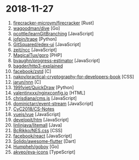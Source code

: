 # 2018-11-27

1. [firecracker-microvm/firecracker](https://github.com/firecracker-microvm/firecracker "Secure and fast microVMs for serverless computing.") [Rust]
2. [wagoodman/dive](https://github.com/wagoodman/dive "A tool for exploring each layer in a docker image") [Go]
3. [pcottle/learnGitBranching](https://github.com/pcottle/learnGitBranching "An interactive git visualization to challenge and educate!") [JavaScript]
4. [jofpin/trape](https://github.com/jofpin/trape "People tracker on the Internet: OSINT analysis and research tool.") [Python]
5. [GitSquared/edex-ui](https://github.com/GitSquared/edex-ui "A science fiction terminal emulator designed for large touchscreens that runs on all major OSs.") [JavaScript]
6. [zeit/ncc](https://github.com/zeit/ncc "Node.js Compiler Collection") [JavaScript]
7. [MagicalTux/goro](https://github.com/MagicalTux/goro "PHP in Go") [PHP]
8. [bvaughn/progress-estimator](https://github.com/bvaughn/progress-estimator "Logs a progress bar and estimation for how long a Promise will take to complete") [JavaScript]
9. [bagder/http3-explained](https://github.com/bagder/http3-explained "A document describing the HTTP/3 and QUIC protocols") 
10. [facebook/zstd](https://github.com/facebook/zstd "Zstandard - Fast real-time compression algorithm") [C]
11. [nakov/practical-cryptography-for-developers-book](https://github.com/nakov/practical-cryptography-for-developers-book "Practical Cryptography for Developers: Hashes, MAC, Key Derivation, DHKE, Symmetric and Asymmetric Ciphers, Elliptic Curves, Digital Signatures") [CSS]
12. [jarun/nnn](https://github.com/jarun/nnn "🐬 The fastest terminal file manager ever written.") [C]
13. [1991viet/QuickDraw](https://github.com/1991viet/QuickDraw "Implementation of Quickdraw - an online game developed by Google") [Python]
14. [valentinxxx/nginxconfig.io](https://github.com/valentinxxx/nginxconfig.io "⚙️ NGiИX config generator generator on steroids 💉") [HTML]
15. [chrisdiana/cms.js](https://github.com/chrisdiana/cms.js "Client-Side JavaScript Site Generator") [JavaScript]
16. [dominictarr/event-stream](https://github.com/dominictarr/event-stream "EventStream is like functional programming meets IO") [JavaScript]
17. [CyC2018/CS-Notes](https://github.com/CyC2018/CS-Notes "📚 Computer Science Learning Notes") 
18. [vuejs/vue](https://github.com/vuejs/vue "🖖 A progressive, incrementally-adoptable JavaScript framework for building UI on the web.") [JavaScript]
19. [developit/htm](https://github.com/developit/htm "Hyperscript Tagged Markup: JSX alternative using standard tagged templates, with compiler support.") [JavaScript]
20. [linlinjava/litemall](https://github.com/linlinjava/litemall "又一个小商城。litemall = Spring Boot后端 + Vue管理员前端 + 微信小程序用户前端") [Java]
21. [BcRikko/NES.css](https://github.com/BcRikko/NES.css "NES-style CSS Framework | ファミコン風CSSフレームワーク") [CSS]
22. [facebook/react](https://github.com/facebook/react "A declarative, efficient, and flexible JavaScript library for building user interfaces.") [JavaScript]
23. [Solido/awesome-flutter](https://github.com/Solido/awesome-flutter "An awesome list that curates the best Flutter libraries, tools, tutorials, articles and more.") [Dart]
24. [Humpheh/goboy](https://github.com/Humpheh/goboy "Multi-platform Nintendo Game Boy Color emulator written in Go") [Go]
25. [akveo/eva-icons](https://github.com/akveo/eva-icons "A pack of more than 480 beautifully crafted Open Source icons. SVG, Sketch, Web Font and Animations support.") [TypeScript]
